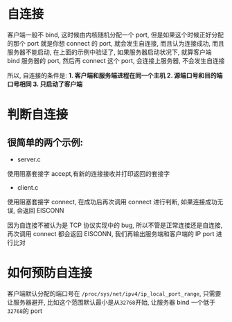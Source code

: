 # 自连接

客户端一般不 bind, 这时候由内核随机分配一个 port, 但是如果这个时候正好分配的那个 port 就是你想 connect 的 port, 就会发生自连接, 而且认为连接成功, 而且服务器不能启动, 在上面的示例中验证了, 如果服务器启动状况下, 就算客户端 bind 服务器的 port, 然后再 connect 这个 port, 会连接上服务器, 不会发生自连接

所以, 自连接的条件是:
**1. 客户端和服务端进程在同一个主机
2. 源端口号和目的端口号相同
3. 只启动了客户端**

# 判断自连接

## 很简单的两个示例:

- server.c

使用阻塞套接字 accept,有新的连接接收并打印返回的套接字

- client.c

使用阻塞套接字 connect, 在成功后再次调用 connect 进行判断, 如果连接成功无误, 会返回 EISCONN

因为自连接不被认为是 TCP 协议实现中的 bug, 所以不管是正常连接还是自连接, 再次调用 connect 都会返回 EISCONN, 我们再输出服务端和客户端的 IP port 进行比对

# 如何预防自连接

客户端默认分配的端口号在 `/proc/sys/net/ipv4/ip_local_port_range`, 只需要让服务器避开, 比如这个范围默认最小是从`32768`开始, 让服务器 bind 一个低于`32768`的 port
